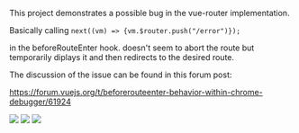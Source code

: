 This project demonstrates a possible bug in the vue-router implementation.


Basically calling 
```next((vm) => {vm.$router.push("/error")});```

in the beforeRouteEnter hook. doesn't seem to abort the route but temporarily diplays it and then redirects to the desired route.


The discussion of the issue can be found in this forum post: 

https://forum.vuejs.org/t/beforerouteenter-behavior-within-chrome-debugger/61924

<img src="00-click projects page.png"/>

<img src="01-component-renders.pn"/>

<img src="02-then-error-page-component-loads.png"/>

